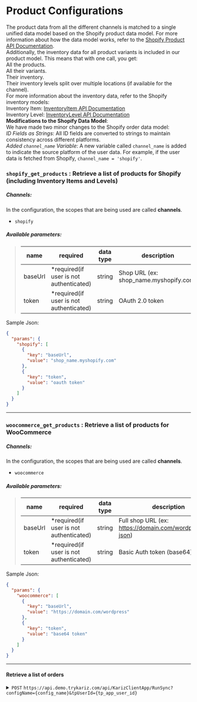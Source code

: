 ﻿# Product Configurations
The product data from all the different channels is matched to a single unified data model based on the Shopify product data model. For more information about how the data model works, refer to the [Shopify Product API Documentation](https://shopify.dev/docs/api/admin-rest/2024-10/resources/product).\
Additionally, the inventory data for all product variants is included in our product model. This means that with one call, you get:\
All the products.\
All their variants.\
Their inventory.\
Their inventory levels split over multiple locations (if available for the channel).\
For more information about the inventory data, refer to the Shopify inventory models:\
Inventory Item: [InventoryItem API Documentation](https://shopify.dev/docs/api/admin-rest/2024-10/resources/inventoryitem)\
Inventory Level: [InventoryLevel API Documentation](https://shopify.dev/docs/api/admin-rest/2024-10/resources/inventorylevel)\
**Modifications to the Shopify Data Model**:\
We have made two minor changes to the Shopify order data model:\
_ID Fields as Strings_: All ID fields are converted to strings to maintain consistency across different platforms.\
_Added `channel_name` Variable_: A new variable called `channel_name` is added to indicate the source platform of the user data. For example, if the user data is fetched from Shopify, `channel_name = 'shopify'`.

### `shopify_get_products` : Retrieve a list of products for **Shopify** (including Inventory Items and Levels)
##### Channels:
In the configuration, the scopes that are being used are called **channels**.
- `shopify`
##### Available parameters:
> | name    | required                                | data type | description                            |
> |---------|-----------------------------------------|-----------|----------------------------------------|
> | baseUrl | *required(if user is not authenticated) | string    | Shop URL (ex: shop_name.myshopify.com) |
> | token   | *required(if user is not authenticated) | string    | OAuth 2.0 token                        |
Sample Json:
```json
{
  "params": {
    "shopify": [
      {
        "key": "baseUrl",
        "value": "shop_name.myshopify.com"
      },
      {
        "key": "token",
        "value": "oauth token"
      }
    ]
  }
}
```

---
### `woocommerce_get_products` : Retrieve a list of products for **WooCommerce**
##### Channels:
In the configuration, the scopes that are being used are called **channels**.
- `woocommerce`
##### Available parameters:
> | name    | required                                | data type | description                                              |
> |---------|-----------------------------------------|-----------|----------------------------------------------------------|
> | baseUrl | *required(if user is not authenticated) | string    | Full shop URL (ex: https://domain.com/wordpress/wp-json) |
> | token   | *required(if user is not authenticated) | string    | Basic Auth token (base64)                                |
Sample Json:
```json
{
  "params": {
    "woocommerce": [
      {
        "key": "baseUrl",
        "value": "https://domain.com/wordpress"
      },
      {
        "key": "token",
        "value": "base64 token"
      }
    ]
  }
}
```

---

#### Retrieve a list of orders

<details>
 <summary><code>POST</code> <code>https://api.demo.trykariz.com/api/KarizClientApp/RunSync?configName={config_name}&tpUserId={tp_app_user_id}</code></summary>

##### Parameters

> | name       | required    | type   | data type | description                                       |
> |------------|-------------|--------|-----------|---------------------------------------------------|
> | configName | required    | query  | string    | [Workflow configuration name](#Configurations)    |
> | tpUserId   | required    | query  | string    | The user id that you want to execute workflow for |

##### Body
Expected contract: [generic_order_param_contract.json](generic_order_param_contract.json)\
**Sample JSON:**
```json
{
  "params": {
    "shopify": [
      {
        "key": "baseUrl",
        "value": "shop_name.myshopify.com"
      },
      {
        "key": "token",
        "value": "oauth token"
      }
    ],
    "global": [
      {
        "key": "disable_validations",
        "value": "true"
      }
    ]
  },
  "api_version": "1",
  "attribution_app_id": "1",
  "created_at_max": "1948-06-08T07:16:01.0Z",
  "created_at_min": "1948-06-08T07:16:01.0Z",
  "fields": "id,name",
  "financial_status": "paid",
  "fulfillment_status": "shipped",
  "ids": "1,2",
  "limit": 10,
  "processed_at_max": "1948-06-08T07:16:01.0Z",
  "processed_at_min": "1948-06-08T07:16:01.0Z",
  "since_id": "1",
  "status": "any",
  "updated_at_max": "1918-04-30T21:13:27.0Z",
  "updated_at_min": "1939-08-05T01:34:33.0Z"
}
```

##### Responses

> | http code | content-type              | response                                                     |
> |-----------|---------------------------|--------------------------------------------------------------|
> | `200`     | `application/json`        | [generic_order_contract.json](generic_order_contract.json)   |
> | `400`     | `application/json`        | `{"code":"400","message":"Bad Request"}`                     |
> | `405`     | `text/html;charset=utf-8` | None                                                         |

Sample Response:
```json
{
  "Errors": {},
  "Output": {
    "step": "transform",
    "isSuccess": true,
    "schemaValidationErrors": null,
    "restErrors": {},
    "operationErrors": null,
    "unexpectedErrors": null,
    "result": [
      {
        "id": "5954461335827",
        "channel_name": "shopify",
        "name": "#1004"
      },
      {
        "id": "5954461335827",
        "channel_name": "shopify",
        "name": "#1004"
      }
    ]
  }
}
```
##### Example cURL

> ```javascript
>  curl -X 'POST' \ 
> 'https://api.demo.trykariz.com/api/KarizClientApp/RunSync?configName=shopify_get_orders&tpUserId=1' \
> -H 'accept: text/plain' \
> -H 'Authorization: Bearer {access_token}' \
> -H 'Content-Type: application/json' \
> -d '{
> "limit": 1
> }'
> ```

</details>